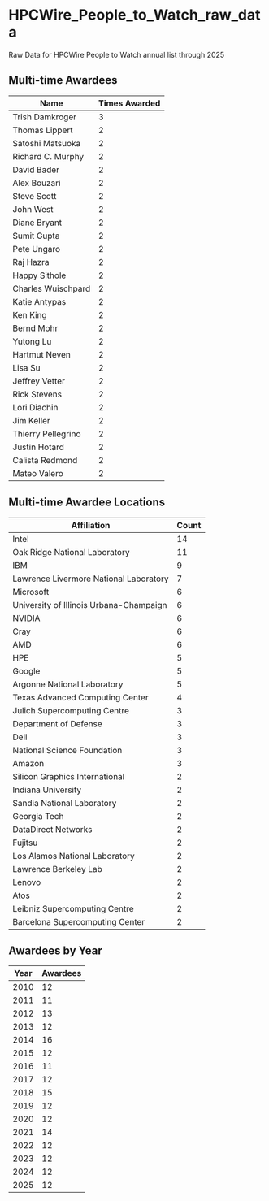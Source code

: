 # HPCWire_People_to_Watch_raw_data
Raw Data for HPCWire People to Watch annual list through 2025

## Multi-time Awardees

| Name                | Times Awarded |
|---------------------|--------------|
| Trish Damkroger     | 3            |
| Thomas Lippert      | 2            |
| Satoshi Matsuoka    | 2            |
| Richard C. Murphy   | 2            |
| David Bader         | 2            |
| Alex Bouzari        | 2            |
| Steve Scott         | 2            |
| John West           | 2            |
| Diane Bryant        | 2            |
| Sumit Gupta         | 2            |
| Pete Ungaro         | 2            |
| Raj Hazra           | 2            |
| Happy Sithole       | 2            |
| Charles Wuischpard  | 2            |
| Katie Antypas       | 2            |
| Ken King            | 2            |
| Bernd Mohr          | 2            |
| Yutong Lu           | 2            |
| Hartmut Neven       | 2            |
| Lisa Su             | 2            |
| Jeffrey Vetter      | 2            |
| Rick Stevens        | 2            |
| Lori Diachin        | 2            |
| Jim Keller          | 2            |
| Thierry Pellegrino  | 2            |
| Justin Hotard       | 2            |
| Calista Redmond     | 2            |
| Mateo Valero        | 2            |


## Multi-time Awardee Locations

| Affiliation                          | Count |
|------------------------------------|-------|
| Intel                              | 14    |
| Oak Ridge National Laboratory      | 11    |
| IBM                                | 9     |
| Lawrence Livermore National Laboratory | 7     |
| Microsoft                          | 6     |
| University of Illinois Urbana-Champaign | 6     |
| NVIDIA                             | 6     |
| Cray                               | 6     |
| AMD                                | 6     |
| HPE                                | 5     |
| Google                             | 5     |
| Argonne National Laboratory        | 5     |
| Texas Advanced Computing Center    | 4     |
| Julich Supercomputing Centre       | 3     |
| Department of Defense              | 3     |
| Dell                               | 3     |
| National Science Foundation        | 3     |
| Amazon                             | 3     |
| Silicon Graphics International     | 2     |
| Indiana University                 | 2     |
| Sandia National Laboratory         | 2     |
| Georgia Tech                      | 2     |
| DataDirect Networks                | 2     |
| Fujitsu                           | 2     |
| Los Alamos National Laboratory     | 2     |
| Lawrence Berkeley Lab              | 2     |
| Lenovo                            | 2     |
| Atos                              | 2     |
| Leibniz Supercomputing Centre      | 2     |
| Barcelona Supercomputing Center    | 2     |


## Awardees by Year

| Year | Awardees |
|------|----------|
| 2010 | 12       |
| 2011 | 11       |
| 2012 | 13       |
| 2013 | 12       |
| 2014 | 16       |
| 2015 | 12       |
| 2016 | 11       |
| 2017 | 12       |
| 2018 | 15       |
| 2019 | 12       |
| 2020 | 12       |
| 2021 | 14       |
| 2022 | 12       |
| 2023 | 12       |
| 2024 | 12       |
| 2025 | 12       |
